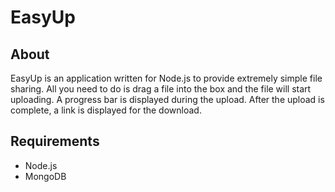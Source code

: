 EasyUp
======
About
------
EasyUp is an application written for Node.js to provide extremely simple file sharing. All you need to do is drag a file into the box and the file will start uploading. A progress bar is displayed during the upload.  After the upload is complete, a link is displayed for the download.

Requirements
------------
- Node.js
- MongoDB

